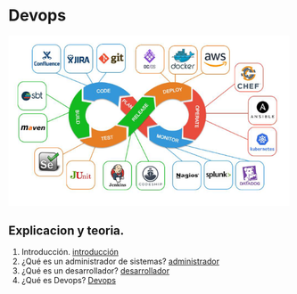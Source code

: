 # Devops

<!--foto de portada -->  
![portada](img/portada.png)
## Explicacion y teoria.
1. Introducción.
  [introducción](devops/introduccion.md)
2. ¿Qué es un administrador de sistemas?
   [administrador](devops/asir.md)
3. ¿Qué es un desarrollador?
   [desarrollador](devops/desarrollado.md)
4. ¿Qué es Devops?
   [Devops](devops/devops.md)
